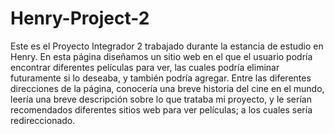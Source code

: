 # Henry-Project-2

Este es el Proyecto Integrador 2 trabajado durante la estancia de estudio en Henry. En esta página diseñamos un sitio web en el que el usuario podría encontrar diferentes películas para ver, las cuales podría eliminar futuramente si lo deseaba, y también podría agregar. Entre las diferentes direcciones de la página, conocería una breve historia del cine en el mundo, leería una breve descripción sobre lo que trataba mi proyecto, y le serían recomendados diferentes sitios web para ver películas; a los cuales sería redireccionado.
